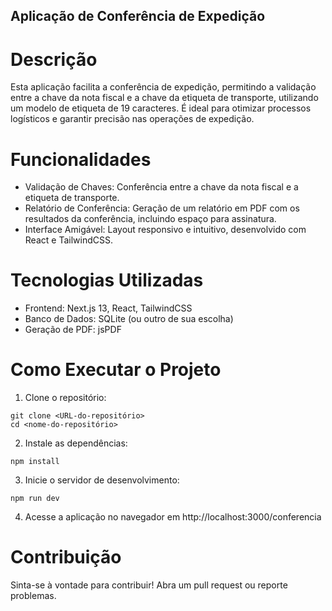 ## Aplicação de Conferência de Expedição

# Descrição
Esta aplicação facilita a conferência de expedição, permitindo a validação entre a chave da nota fiscal e a chave da etiqueta de transporte, utilizando um modelo de etiqueta de 19 caracteres. É ideal para otimizar processos logísticos e garantir precisão nas operações de expedição.

# Funcionalidades
- Validação de Chaves: Conferência entre a chave da nota fiscal e a etiqueta de transporte.
- Relatório de Conferência: Geração de um relatório em PDF com os resultados da conferência, incluindo espaço para assinatura.
- Interface Amigável: Layout responsivo e intuitivo, desenvolvido com React e TailwindCSS.
# Tecnologias Utilizadas
- Frontend: Next.js 13, React, TailwindCSS
- Banco de Dados: SQLite (ou outro de sua escolha)
- Geração de PDF: jsPDF

# Como Executar o Projeto
1. Clone o repositório:
```
git clone <URL-do-repositório>
cd <nome-do-repositório>
```
2. Instale as dependências:
```
npm install
```
3. Inicie o servidor de desenvolvimento:
```
npm run dev
```

4. Acesse a aplicação no navegador em http://localhost:3000/conferencia

# Contribuição
Sinta-se à vontade para contribuir! Abra um pull request ou reporte problemas.

